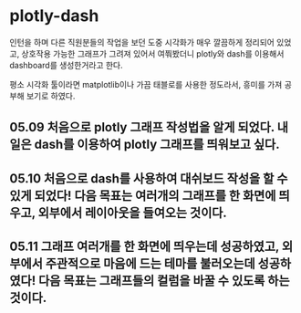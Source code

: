 # plotly-dash

인턴을 하며 다른 직원분들의 작업을 보던 도중 시각화가 매우 깔끔하게 정리되어 있었고, 상호작용 가능한 그래프가 그려져 있어서 여쭤봤더니 plotly와 dash를 이용해서 dashboard를 생성한거라고 한다.


평소 시각화 툴이라면 matplotlib이나 가끔 태블로를 사용한 정도라서, 흥미를 가져 공부해 보기로 하였다.


## 05.09 처음으로 plotly 그래프 작성법을 알게 되었다. 내일은 dash를 이용하여 plotly 그래프를 띄워보고 싶다.
## 05.10 처음으로 dash를 사용하여 대쉬보드 작성을 할 수 있게 되었다! 다음 목표는 여러개의 그래프를 한 화면에 띄우고, 외부에서 레이아웃을 들여오는 것이다.
## 05.11 그래프 여러개를 한 화면에 띄우는데 성공하였고, 외부에서 주관적으로 마음에 드는 테마를 불러오는데 성공하였다! 다음 목표는 그래프들의 컬럼을 바꿀 수 있도록 하는 것이다.
